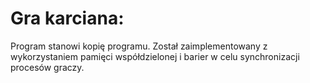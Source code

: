# Gra karciana:

Program stanowi kopię programu. Został zaimplementowany z wykorzystaniem pamięci współdzielonej i barier w celu synchronizacji procesów graczy.
